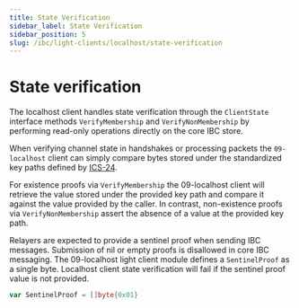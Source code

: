 ```yaml
---
title: State Verification
sidebar_label: State Verification
sidebar_position: 5
slug: /ibc/light-clients/localhost/state-verification
---
```



# State verification

The localhost client handles state verification through the `ClientState` interface methods `VerifyMembership` and `VerifyNonMembership` by performing read-only operations directly on the core IBC store.

When verifying channel state in handshakes or processing packets the `09-localhost` client can simply compare bytes stored under the standardized key paths defined by [ICS-24](https://github.com/cosmos/ibc/tree/main/spec/core/ics-024-host-requirements).

For existence proofs via `VerifyMembership` the 09-localhost client will retrieve the value stored under the provided key path and compare it against the value provided by the caller. In contrast, non-existence proofs via `VerifyNonMembership` assert the absence of a value at the provided key path.

Relayers are expected to provide a sentinel proof when sending IBC messages. Submission of nil or empty proofs is disallowed in core IBC messaging. 
The 09-localhost light client module defines a `SentinelProof` as a single byte. Localhost client state verification will fail if the sentinel proof value is not provided.

```go
var SentinelProof = []byte{0x01}
```
